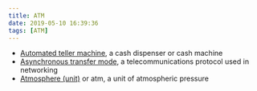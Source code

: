 ```yaml
---
title: ATM
date: 2019-05-10 16:39:36
tags: [ATM]
---
```


- [Automated teller machine](https://en.wikipedia.org/wiki/Automated_teller_machine), a cash dispenser or cash machine
- [Asynchronous transfer mode](https://en.wikipedia.org/wiki/Asynchronous_transfer_mode), a telecommunications protocol used in networking
- [Atmosphere (unit)](https://en.wikipedia.org/wiki/Atmosphere_(unit)) or atm, a unit of atmospheric pressure


